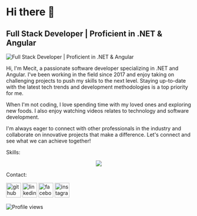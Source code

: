 # Hi there 👋
## Full Stack Developer | Proficient in .NET & Angular
![Full Stack Developer | Proficient in .NET & Angular](https://media.licdn.com/dms/image/D4D16AQFEJYXoR8OCDw/profile-displaybackgroundimage-shrink_350_1400/0/1674993516164?e=1688601600&v=beta&t=y7bzCRcOVGLzJ4VX57u0LInJSjWOdQK0KOo1LinaLcg)

Hi, I'm Mecit, a passionate software developer specializing in .NET and Angular. I've been working in the field since 2017 and enjoy taking on challenging projects to push my skills to the next level. Staying up-to-date with the latest tech trends and development methodologies is a top priority for me.

When I'm not coding, I love spending time with my loved ones and exploring new foods. I also enjoy watching videos relates to technology and software development.

I'm always eager to connect with other professionals in the industry and collaborate on innovative projects that make a difference. Let's connect and see what we can achieve together!

Skills: 

<p align="center">
  <a href="#">
    <img src="https://skillicons.dev/icons?i=dotnet,cs,angular,azure,visualstudio" />
  </a>
</p>

Contact:

[<img src='https://cdn.jsdelivr.net/npm/simple-icons@3.0.1/icons/github.svg' alt='github' height='40'>](https://github.com/Mecit-SA)  [<img src='https://cdn.jsdelivr.net/npm/simple-icons@3.0.1/icons/linkedin.svg' alt='linkedin' height='40'>](https://www.linkedin.com/in/mecit-sarıgüzel/)  [<img src='https://cdn.jsdelivr.net/npm/simple-icons@3.0.1/icons/facebook.svg' alt='facebook' height='40'>](https://www.facebook.com/mecit.sariguzel)  [<img src='https://cdn.jsdelivr.net/npm/simple-icons@3.0.1/icons/instagram.svg' alt='instagram' height='40'>](https://www.instagram.com/mecit_sa/)  

![Profile views](https://gpvc.arturio.dev/Mecit-SA)  
